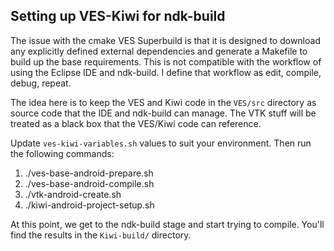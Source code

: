 ## Setting up VES-Kiwi for ndk-build

The issue with the cmake VES Superbuild is that it is designed to download any explicitly defined external dependencies and generate a Makefile to build up the base requirements. This is not compatible with the workflow of using the Eclipse IDE and ndk-build. I define that workflow as edit, compile, debug, repeat.

The idea here is to keep the VES and Kiwi code in the `VES/src` directory as source code that the IDE and ndk-build can manage. The VTK stuff will be treated as a black box that the VES/Kiwi code can reference.

Update `ves-kiwi-variables.sh` values to suit your environment. Then run the following commands:

1. ./ves-base-android-prepare.sh
2. ./ves-base-android-compile.sh
3. ./vtk-android-create.sh
4. ./kiwi-android-project-setup.sh

At this point, we get to the ndk-build stage and start trying to compile. You'll find the results in the `Kiwi-build/` directory.


